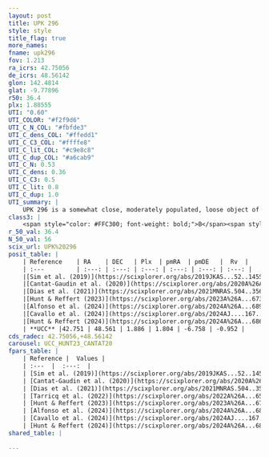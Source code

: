 ```yaml
---
layout: post
title: UPK 296
style: style
title_flag: true
more_names: 
fname: upk296
fov: 1.213
ra_icrs: 42.75056
de_icrs: 48.56142
glon: 142.4814
glat: -9.77896
r50: 36.4
plx: 1.88555
UTI: "0.60"
UTI_COLOR: "#f2f9d6"
UTI_C_N_COL: "#fbfde3"
UTI_C_dens_COL: "#ffedd1"
UTI_C_C3_COL: "#ffffe8"
UTI_C_lit_COL: "#c9e8c8"
UTI_C_dup_COL: "#a6cab9"
UTI_C_N: 0.53
UTI_C_dens: 0.36
UTI_C_C3: 0.5
UTI_C_lit: 0.8
UTI_C_dup: 1.0
UTI_summary: |
    UPK 296 is a somewhat close, moderately populated, loose object of intermediate C3 quality. It is well-studied in the literature.
class3: |
    <span style="color: #FFC300; font-weight: bold;">B</span><span style="color: #FFC300; font-weight: bold;">B</span>
r_50_val: 36.4
N_50_val: 56
scix_url: UPK%20296
posit_table: |
    | Reference    | RA    | DEC   | Plx  | pmRA  | pmDE   |  Rv  |
    | :---         | :---: | :---: | :---: | :---: | :---: | :---: |
    |[Sim et al. (2019)](https://scixplorer.org/abs/2019JKAS...52..145S) | 42.7 | 48.454 | -- | 1.97 | -6.75 | -- |
    |[Cantat-Gaudin et al. (2020)](https://scixplorer.org/abs/2020A%26A...640A...1C) | 42.666 | 48.561 | 1.866 | 1.935 | -6.656 | -- |
    |[Dias et al. (2021)](https://scixplorer.org/abs/2021MNRAS.504..356D) | 42.581 | 48.597 | 1.857 | 1.842 | -6.629 | -12.661 |
    |[Hunt & Reffert (2023)](https://scixplorer.org/abs/2023A%26A...673A.114H) | 42.323 | 48.607 | 1.9 | 1.787 | -6.788 | -4.146 |
    |[Alfonso et al. (2024)](https://scixplorer.org/abs/2024A%26A...689A..18A) | 43.334 | 48.287 | 1.85 | 1.735 | -6.824 | -- |
    |[Cavallo et al. (2024)](https://scixplorer.org/abs/2024AJ....167...12C) | 42.765 | 48.414 | 1.905 | -- | -- | -- |
    |[Hunt & Reffert (2024)](https://scixplorer.org/abs/2024A%26A...686A..42H) | 42.323 | 48.607 | 1.9 | 1.787 | -6.788 | -4.146 |
    | **UCC** |42.751 | 48.561 | 1.886 | 1.804 | -6.758 | -0.952 | 
cds_radec: 42.75056,+48.56142
carousel: UCC_HUNT23_CANTAT20
fpars_table: |
    | Reference |  Values |
    | :---  |  :---:  |
    | [Sim et al. (2019)](https://scixplorer.org/abs/2019JKAS...52..145S) | `d_pc=538, log(age)=7.95` |
    | [Cantat-Gaudin et al. (2020)](https://scixplorer.org/abs/2020A%26A...640A...1C) | `AVNN=0.39, DMNN=8.76, AgeNN=8.37` |
    | [Dias et al. (2021)](https://scixplorer.org/abs/2021MNRAS.504..356D) | `Av=0.631, Dist=533, logage=8.519, [Fe/H]=-0.096` |
    | [Tarricq et al. (2022)](https://scixplorer.org/abs/2022A%26A...659A..59T) | `Dist=556, logAgeNN=8.39` |
    | [Hunt & Reffert (2023)](https://scixplorer.org/abs/2023A%26A...673A.114H) | `AV50=0.304, diffAV50=0.854, MOD50=8.514, logAge50=8.578` |
    | [Alfonso et al. (2024)](https://scixplorer.org/abs/2024A%26A...689A..18A) | `AV=0.39020, MOD=8.75954, logAge=8.35342, Z=-0.0956` |
    | [Cavallo et al. (2024)](https://scixplorer.org/abs/2024AJ....167...12C) | `AV50=0.54, dMod50=8.51, logAge50=8.41, [Fe/H]50=0.37` |
    | [Hunt & Reffert (2024)](https://scixplorer.org/abs/2024A%26A...686A..42H) | `MassJ=41.2579` |
shared_table: |
    
---
```

